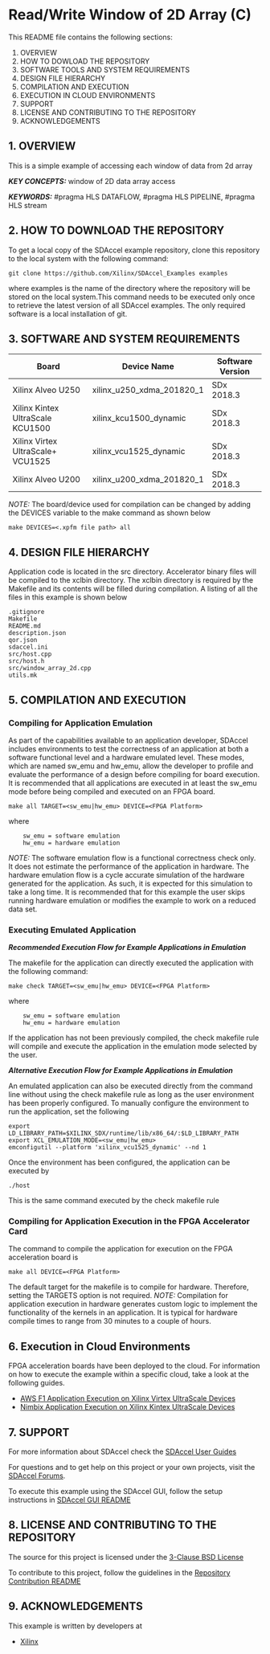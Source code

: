 Read/Write Window of 2D Array (C)
======================

This README file contains the following sections:

1. OVERVIEW
2. HOW TO DOWLOAD THE REPOSITORY
3. SOFTWARE TOOLS AND SYSTEM REQUIREMENTS
4. DESIGN FILE HIERARCHY
5. COMPILATION AND EXECUTION
6. EXECUTION IN CLOUD ENVIRONMENTS
7. SUPPORT
8. LICENSE AND CONTRIBUTING TO THE REPOSITORY
9. ACKNOWLEDGEMENTS


## 1. OVERVIEW
This is a simple example of accessing each window of data from 2d array

***KEY CONCEPTS:*** window of 2D data array access

***KEYWORDS:*** #pragma HLS DATAFLOW, #pragma HLS PIPELINE, #pragma HLS stream

## 2. HOW TO DOWNLOAD THE REPOSITORY
To get a local copy of the SDAccel example repository, clone this repository to the local system with the following command:
```
git clone https://github.com/Xilinx/SDAccel_Examples examples
```
where examples is the name of the directory where the repository will be stored on the local system.This command needs to be executed only once to retrieve the latest version of all SDAccel examples. The only required software is a local installation of git.

## 3. SOFTWARE AND SYSTEM REQUIREMENTS
Board | Device Name | Software Version
------|-------------|-----------------
Xilinx Alveo U250|xilinx_u250_xdma_201820_1|SDx 2018.3
Xilinx Kintex UltraScale KCU1500|xilinx_kcu1500_dynamic|SDx 2018.3
Xilinx Virtex UltraScale+ VCU1525|xilinx_vcu1525_dynamic|SDx 2018.3
Xilinx Alveo U200|xilinx_u200_xdma_201820_1|SDx 2018.3


*NOTE:* The board/device used for compilation can be changed by adding the DEVICES variable to the make command as shown below
```
make DEVICES=<.xpfm file path> all
```
## 4. DESIGN FILE HIERARCHY
Application code is located in the src directory. Accelerator binary files will be compiled to the xclbin directory. The xclbin directory is required by the Makefile and its contents will be filled during compilation. A listing of all the files in this example is shown below

```
.gitignore
Makefile
README.md
description.json
qor.json
sdaccel.ini
src/host.cpp
src/host.h
src/window_array_2d.cpp
utils.mk
```

## 5. COMPILATION AND EXECUTION
### Compiling for Application Emulation
As part of the capabilities available to an application developer, SDAccel includes environments to test the correctness of an application at both a software functional level and a hardware emulated level.
These modes, which are named sw_emu and hw_emu, allow the developer to profile and evaluate the performance of a design before compiling for board execution.
It is recommended that all applications are executed in at least the sw_emu mode before being compiled and executed on an FPGA board.
```
make all TARGET=<sw_emu|hw_emu> DEVICE=<FPGA Platform>
```
where
```
	sw_emu = software emulation
	hw_emu = hardware emulation
```
*NOTE:* The software emulation flow is a functional correctness check only. It does not estimate the performance of the application in hardware.
The hardware emulation flow is a cycle accurate simulation of the hardware generated for the application. As such, it is expected for this simulation to take a long time.
It is recommended that for this example the user skips running hardware emulation or modifies the example to work on a reduced data set.
### Executing Emulated Application 
***Recommended Execution Flow for Example Applications in Emulation*** 

The makefile for the application can directly executed the application with the following command:
```
make check TARGET=<sw_emu|hw_emu> DEVICE=<FPGA Platform>

```
where
```
	sw_emu = software emulation
	hw_emu = hardware emulation
```
If the application has not been previously compiled, the check makefile rule will compile and execute the application in the emulation mode selected by the user.

***Alternative Execution Flow for Example Applications in Emulation*** 

An emulated application can also be executed directly from the command line without using the check makefile rule as long as the user environment has been properly configured.
To manually configure the environment to run the application, set the following
```
export LD_LIBRARY_PATH=$XILINX_SDX/runtime/lib/x86_64/:$LD_LIBRARY_PATH
export XCL_EMULATION_MODE=<sw_emu|hw_emu>
emconfigutil --platform 'xilinx_vcu1525_dynamic' --nd 1
```
Once the environment has been configured, the application can be executed by
```
./host
```
This is the same command executed by the check makefile rule
### Compiling for Application Execution in the FPGA Accelerator Card
The command to compile the application for execution on the FPGA acceleration board is
```
make all DEVICE=<FPGA Platform>
```
The default target for the makefile is to compile for hardware. Therefore, setting the TARGETS option is not required.
*NOTE:* Compilation for application execution in hardware generates custom logic to implement the functionality of the kernels in an application.
It is typical for hardware compile times to range from 30 minutes to a couple of hours.

## 6. Execution in Cloud Environments
FPGA acceleration boards have been deployed to the cloud. For information on how to execute the example within a specific cloud, take a look at the following guides.
* [AWS F1 Application Execution on Xilinx Virtex UltraScale Devices]
* [Nimbix Application Execution on Xilinx Kintex UltraScale Devices]


## 7. SUPPORT
For more information about SDAccel check the [SDAccel User Guides][]

For questions and to get help on this project or your own projects, visit the [SDAccel Forums][].

To execute this example using the SDAccel GUI, follow the setup instructions in [SDAccel GUI README][]


## 8. LICENSE AND CONTRIBUTING TO THE REPOSITORY
The source for this project is licensed under the [3-Clause BSD License][]

To contribute to this project, follow the guidelines in the [Repository Contribution README][]

## 9. ACKNOWLEDGEMENTS
This example is written by developers at
- [Xilinx](http://www.xilinx.com)

[3-Clause BSD License]: ../../../LICENSE.txt
[SDAccel Forums]: https://forums.xilinx.com/t5/SDAccel/bd-p/SDx
[SDAccel User Guides]: http://www.xilinx.com/support/documentation-navigation/development-tools/software-development/sdaccel.html?resultsTablePreSelect=documenttype:SeeAll#documentation
[Nimbix Getting Started Guide]: http://www.xilinx.com/support/documentation/sw_manuals/xilinx2016_2/ug1240-sdaccel-nimbix-getting-started.pdf
[Walkthrough Video]: http://bcove.me/6pp0o482
[Nimbix Application Submission README]: ../../../utility/nimbix/README.md
[Repository Contribution README]: ../../../CONTRIBUTING.md
[SDaccel GUI README]: ../../../GUIREADME.md
[AWS F1 Application Execution on Xilinx Virtex UltraScale Devices]: https://github.com/aws/aws-fpga/blob/master/SDAccel/README.md
[Nimbix Application Execution on Xilinx Kintex UltraScale Devices]: ../../../utility/nimbix/README.md

